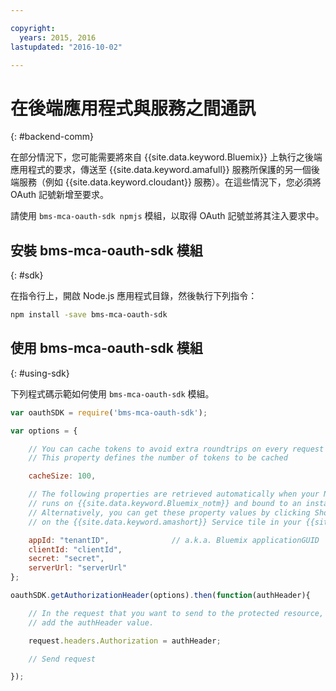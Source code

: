 ```yaml
---

copyright:
  years: 2015, 2016
lastupdated: "2016-10-02"

---
```


# 在後端應用程式與服務之間通訊
{: #backend-comm}

在部分情況下，您可能需要將來自 {{site.data.keyword.Bluemix}} 上執行之後端應用程式的要求，傳送至 {{site.data.keyword.amafull}} 服務所保護的另一個後端服務（例如 {{site.data.keyword.cloudant}} 服務）。在這些情況下，您必須將 OAuth 記號新增至要求。

請使用 `bms-mca-oauth-sdk npmjs` 模組，以取得 OAuth 記號並將其注入要求中。

## 安裝 bms-mca-oauth-sdk 模組
{: #sdk}

在指令行上，開啟 Node.js 應用程式目錄，然後執行下列指令：

```Bash
npm install -save bms-mca-oauth-sdk
```

## 使用 bms-mca-oauth-sdk 模組
{: #using-sdk}

下列程式碼示範如何使用 `bms-mca-oauth-sdk` 模組。


``` JavaScript
var oauthSDK = require('bms-mca-oauth-sdk');

var options = {

	// You can cache tokens to avoid extra roundtrips on every request
	// This property defines the number of tokens to be cached

	cacheSize: 100,

	// The following properties are retrieved automatically when your Node.js
	// runs on {{site.data.keyword.Bluemix_notm}} and bound to an instance of {{site.data.keyword.amashort}} Service.
	// Alternatively, you can get these property values by clicking Show Credentials
	// on the {{site.data.keyword.amashort}} Service tile in your {{site.data.keyword.Bluemix_notm}} application dashboard

	appId: "tenantID",				// a.k.a. Bluemix applicationGUID
	clientId: "clientId",			
	secret: "secret",
	serverUrl: "serverUrl"
};

oauthSDK.getAuthorizationHeader(options).then(function(authHeader){

	// In the request that you want to send to the protected resource,
	// add the authHeader value.

	request.headers.Authorization = authHeader;

	// Send request

});

```

